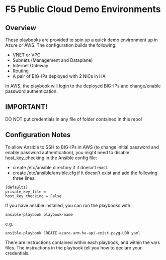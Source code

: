  # F5 Public Cloud Demo Environments
 
 ## Overview

 These playbooks are provided to spin up a quick demo environment up in Azure or AWS.  The configuration builds the following:

 - VNET or VPC
 - Subnets (Management and Dataplane)
 - Internet Gateway
 - Routing
 - A pair of BIG-IPs deployed with 2 NICs in HA 

 In AWS, the playbook will login to the deployed BIG-IPs and change/enable password authentication.


 


## IMPORTANT!

DO NOT put credentials in any file of folder contained in this repo!


## Configuration Notes

To allow Ansible to SSH to BIG-IPs in AWS (to change initial password and enable password authentication), you might need to disable host_key_checking in the Ansible config file:

 - create /etc/ansible directory if it doesn't exist.
 - create /etc/ansible/ansible.cfg if it doesn't exist and add the following three lines:

```
[defaults]
private_key_file =
host_key_checking = False
```

If you have ansible installed, you can run the playbooks with: 
 
 ```ansible-playbook playbook-name```

 e.g. 

```ansible-playbook CREATE-azure-arm-ha-api-exist-payg-UDR.yaml```


There are instructions contained within each playbook, and within the vars files.  The instructions in the playbook tell you how to declare your credentials.